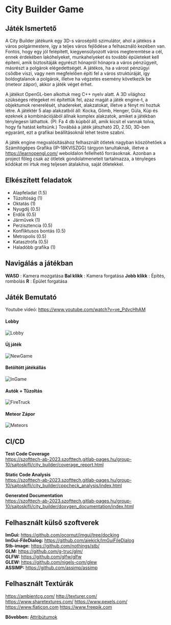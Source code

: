 # City Builder Game

## Játék Ismertető

A City Builder játékunk egy 3D-s városépítő szimulátor, ahol a játékos a város polgármestere, így a teljes város fejlődése a felhasználó kezében van. Fontos, hogy egy jól felépített, kiegyensúlyozott város megteremtése a cél, ennek érdekében lakóhelyeket, munkahelyeket és további épületeket kell építeni, amik biztosítáják egyrészt hónapról hónapra a város pénzügyeit, másrészt a polgárok elégedettségét. A játékos, ha a várost pénzügyi csődbe viszi, vagy nem megfelelően építi fel a város struktúráját, így boldogtalanok a polgárok, illetve ha végzetes esemény következik be (meteor zápor), akkor a játék véget érhet. 

A játékot OpenGL-ben alkottuk meg C++ nyelv alatt. A 3D világhoz szükséges rétegeket mi építettük fel, azaz magát a játék engine-t, a objektumok renerelését, shadereket, alakzatokat, illetve a fényt mi hoztuk létre. A játéktér 5 alap alakzatból áll: Kocka, Gömb, Henger, Gúla, Kúp és ezeknek a kombinációjából állnak komplex alakzatok, amiket a játékban ténylegesn láthattok. (Pl: Fa 4 db kúpból áll, amik kicsit el vannak tolva, hogy fa hatást keltsünk.)
Továbáá a játék játszható 2D, 2.5D, 3D-ben egyaránt, ezt a grafikai beállításoknál lehet testre szabni.

A játék engine megvalósításához felhasznált ötletek nagyban köszöhetőek a Számítógépes Grafika (IP-18KVISZGG) tárgyon tanultaknak, illetve a https://learnopengl.com/ weboldalon fellelhető forrásoknak. Azonban a project főleg csak az ötletek gondolatmeneteit tartalmazza, a tényleges kódókat mi írtuk meg teljesen átalakítva, saját ötletekkel.

## Elkészített feladatok
- Alapfeladat (1.5)
- Tűzoltóság (1)
- Oktatás (1)
- Nyugdíj (0.5)
- Erdők (0.5)
- Járművek (1)
- Perzisztencia (0.5)
- Konfliktusos bontás (0.5)
- Metropolis (0.5)
- Katasztrófa (0.5)
- Haladóbb grafika (1)

## Navigálás a játékban

**WASD** : Kamera mozgatása
**Bal klikk** : Kamera forgatása
**Jobb klikk** : Építés, rombolás
**R** : Épület forgatása

## Játék Bemutató

Youtube videó: https://www.youtube.com/watch?v=ve_PdvcHhAM

#### Lobby
![Lobby](Images/Lobby.jpg)

#### Új játék
![NewGame](Images/NewGame.jpg)

#### Betöltött játékállás
![InGame](Images/InGame.jpg)

#### Autók + Tűzoltás
![FireTruck](Images/FireTruck.jpg)

#### Meteor Zápor
![Meteors](Images/Meteors.jpg)

## CI/CD

**Test Code Coverage** <br>
https://szofttech-ab-2023.szofttech.gitlab-pages.hu/group-10/sajtoskifli/city_builder/coverage_report.html

**Static Code Analysis** <br>
https://szofttech-ab-2023.szofttech.gitlab-pages.hu/group-10/sajtoskifli/city_builder/cppcheck_analysis/index.html

**Generated Documentation** <br>
https://szofttech-ab-2023.szofttech.gitlab-pages.hu/group-10/sajtoskifli/city_builder/doxygen_documentation/index.html

## Felhasznált külső szoftverek

**ImGui:** https://github.com/ocornut/imgui/tree/docking <br>
**ImGui-FileDialog:** https://github.com/aiekick/ImGuiFileDialog <br>
**Stb-image:** https://github.com/nothings/stb/ <br>
**GLM:** https://github.com/g-truc/glm/ <br>
**GLFW:** https://github.com/glfw/glfw <br>
**GLEW:** https://github.com/nigels-com/glew <br>
**ASSIMP:** https://github.com/assimp/assimp <br>

## Felhasznált Textúrák

https://ambientcg.com/
http://texturer.com/
https://www.sharetextures.com/
https://www.pexels.com/
https://www.flaticon.com
https://www.freepik.com

**Bővebben:** [Attribútumok](TextureAttributes.txt)